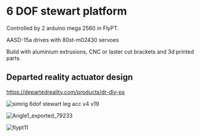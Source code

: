 # 6 DOF stewart platform
Controlled by 2 arduino mega 2560 in FlyPT.

AASD-15a drives with 80st-m02430 servoes

Build with aluminium extrusions, CNC or laster cut brackets and 3d printed parts.

## Departed reality actuator design
https://departedreality.com/products/dr-diy-ps


![simrig 6dof stewart leg acc v4 v19](https://github.com/Bjoes/Stewart-platform-6DOF/assets/79850208/ee65c17e-6068-451a-889e-bb3d4af36408)

![Angle1_exported_79233](https://github.com/Bjoes/Stewart-platform-6DOF/assets/79850208/090e5da9-bcdc-47ca-965d-4d322792c09c)

![flypt11](https://github.com/Bjoes/Stewart-platform-6DOF/assets/79850208/9fc432c2-ea9a-4c60-98c0-fd8eccd8c874)
